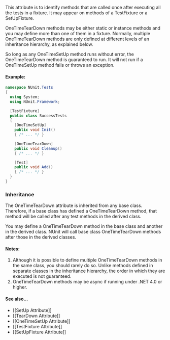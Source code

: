 <p>This attribute is to identify methods that are called once after executing all the tests
	in a fixture. It may appear on methods of a TestFixture or a SetUpFixture.
	
<p>OneTimeTearDown methods may be either static or
   instance methods and you may define more than one of them in a fixture.
   Normally, multiple OneTimeTearDown methods are only defined at different levels
   of an inheritance hierarchy, as explained below.

<p>So long as any OneTimeSetUp method runs without error, the OneTimeTearDown method is 
   guaranteed to run. It will not run if a OneTimeSetUp method fails or throws an 
   exception.</p>

#### Example:

```C#
namespace NUnit.Tests
{
  using System;
  using NUnit.Framework;

  [TestFixture]
  public class SuccessTests
  {
    [OneTimeSetUp]
    public void Init()
    { /* ... */ }

    [OneTimeTearDown]
    public void Cleanup()
    { /* ... */ }

    [Test]
    public void Add()
    { /* ... */ }
  }
}
```

### Inheritance

<p>The OneTimeTearDown attribute is inherited from any base class. Therefore, if a base 
	class has defined a OneTimeTearDown method, that method will be called 
	after any test methods in the derived class. 
	
<p>You may define a OneTimeTearDown method
   in the base class and another in the derived class. NUnit will call base
   class OneTimeTearDown methods after those in the derived classes.
   
#### Notes:
<ol>
<li>Although it is possible to define multiple OneTimeTearDown methods
   in the same class, you should rarely do so. Unlike methods defined in
   separate classes in the inheritance hierarchy, the order in which they
   are executed is not guaranteed.
<li>OneTimeTearDown methods may be async if running under .NET 4.0 or higher.
</ol>

#### See also...
 * [[SetUp Attribute]]
 * [[TearDown Attribute]]
 * [[OneTimeSetUp Attribute]]
 * [[TestFixture Attribute]]
 * [[SetUpFixture Attribute]]
